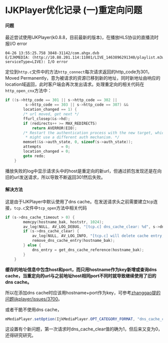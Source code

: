 # IJKPlayer优化记录 (一)重定向问题

#### 问题
最近尝试使用IJKPlayer(k0.8.8，目前最新的版本)，在播放HLS协议的直播流时报I/O error
```
04-26 13:55:25.758 3848-31142/com.ahgx.dvb E/IJKMEDIA: (http://10.88.201.114:11001/LIVE_1463896291340/playlist.m3u8?serviceType=LIVE): I/O error
```
定位到`http.c`文件中的方法`http_connect`每次请求返回的http_code为301，Moved Permanently，意为被请求的资源已移到新的地址，同时新地址由响应的location域返回，此时客户端会再次发出请求。处理重定向的相关代码在`http_open_cnx`方法中：
```c
if ((s->http_code == 301 || s->http_code == 302 ||
         s->http_code == 303 || s->http_code == 307) &&
        location_changed == 1) {
        /* url moved, get next */
        ffurl_closep(&s->hd);
        if (redirects++ >= MAX_REDIRECTS)
            return AVERROR(EIO);
        /* Restart the authentication process with the new target, which
         * might use a different auth mechanism. */
        memset(&s->auth_state, 0, sizeof(s->auth_state));
        attempts         = 0;
        location_changed = 0;
        goto redo;
    }
```
播放失败的log中显示请求头中的host是重定向的新url，但通过抓包发现还是在向旧的url发送请求，所以导致不断返回301然后失败。

#### 解决方法
这是由于IJKPlayer中默认使用了dns cache。在发送请求头之前需要建立tcp连接，`tcp.c`文件中`tcp_open`方法中相关代码
```c
if (s->dns_cache_timeout > 0) {
        memcpy(hostname_bak, hoststr, 1024);
		av_log(NULL, AV_LOG_DEBUG, "[tcp.c] dns_cache_clear: %d", s->dns_cache_clear);
        if (s->dns_cache_clear) {
            av_log(NULL, AV_LOG_INFO, "[tcp.c] will delete cache entry, hoststr = %s\n", hostname_bak);
            remove_dns_cache_entry(hostname_bak);
        } else {
            dns_entry = get_dns_cache_reference(hostname_bak);
        }
    }
```
**缓存的地址信息中包含host和port，而只用hostname作为key新增或查询dns cache，当重定向的url与之前地址host相同port不同时就导致继续使用了旧的dns cache。**

  所以在添加dns cache时应该用hostname+port作为key，可参考[zhanggao提的问题ijkplayer/issues/3700](https://github.com/Bilibili/ijkplayer/issues/3700)。

或者干脆不使用dns cache，
```java
mMediaPlayer.setOption(IjkMediaPlayer.OPT_CATEGORY_FORMAT, "dns_cache_clear", 1);
```
这设置有个新问题，第一次请求时dns_cache_clear值的确为1，但后来又变为0，还得研究研究。